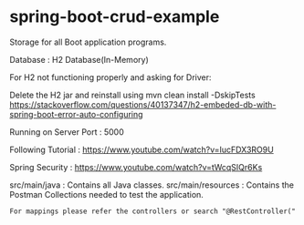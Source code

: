 # spring-boot-crud-example
Storage for all Boot application programs. 

Database : H2 Database(In-Memory)

For H2 not functioning properly and asking for Driver:

Delete the H2 jar and reinstall using mvn clean install -DskipTests
https://stackoverflow.com/questions/40137347/h2-embeded-db-with-spring-boot-error-auto-configuring 

Running on Server Port : 5000

Following Tutorial : https://www.youtube.com/watch?v=IucFDX3RO9U

Spring Security : https://www.youtube.com/watch?v=tWcqSIQr6Ks

src/main/java : Contains all Java classes.
src/main/resources : Contains the Postman Collections needed to test the application.

```
For mappings please refer the controllers or search "@RestController("
```
 

